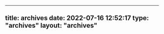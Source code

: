 <!--
 * @Author: 千仞无锋
 * @Date: 2022-07-16 12:52:17
 * @LastEditors: 千仞无锋
 * @LastEditTime: 2022-07-16 12:52:42
 * @FilePath: \fgBlog\source\archives\index.md
-->
---
title: archives
date: 2022-07-16 12:52:17
type: "archives"
layout: "archives"
---
